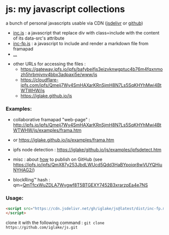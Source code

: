 # js: my javascript collections

a bunch of personal javascripts usable via CDN ([jsdelivr][jd] or [github][gh])

 * [inc.js][1] : a javascript that replace div with class=include with the content of its data-src's attribute
 * [inc-fp.js][2] : a javascript to include and render a markdown file from framapad
 * [...](https://cdn.jsdelivr.net/gh/iglake/js@latest/dist/)

[1]: https://cdn.jsdelivr.net/gh/iglake/js@latest/dist/inc.js
[2]: https://cdn.jsdelivr.net/gh/iglake/js@latest/dist/inc-fp.js

 * other URLs for accessing the files :
    - https://gateway.ipfs.io/ipfs/bafybeifjs3eizvknwgptuc4b76m4fqxnmozh5hrbmjvnv4bbx3adpaxi5e/www/js
    - https://cloudflare-ipfs.com/ipfs/Qmeij7Wy4SmHAXarKRnSjmH8N7Ls5SqKHYhMwi4BtWTWHW/js
    - https://iglake.github.io/js

### Examples:

 * collaborative framapad "web-page" : <http://ipfs.io/ipfs/Qmeij7Wy4SmHAXarKRnSjmH8N7Ls5SqKHYhMwi4BtWTWHW/js/examples/frama.htm>
 *  or <https://iglake.github.io/js/examples/frama.htm>

 *  ipfs node detection : <https://iglake/github.io/js/examples/ipfsdetect.htm>

 * misc : about [how](https://www.one-tab.com/page/XuCCeOg2SkSSwTD8JzvWfw) to publish on GitHub (see <https://ipfs.io/ipfs/QmX87y253JbdLWUcd5Qdd3HaBYpoiqr8wVUYQHiuNYHAG2/>)

 * blockRing™ hash : qm=[QmTfcxWuZDLA7Wvgwf8T5BTGEXY7452B3xrarzpEa4e7NS](http://gateway.ipfs.io/ipfs/QmTfcxWuZDLA7Wvgwf8T5BTGEXY7452B3xrarzpEa4e7NS)

### Usage:

```html
<script src="https://cdn.jsdelivr.net/gh/iglake/js@latest/dist/inc-fp.min.js">
</script>
 ```

[gh]: http://github.com/iglake/
[jd]: https://www.jsdelivr.com/package/gh/iglake/js

clone it with the following command :
  ```git clone https://github.com/iglake/js.git```

